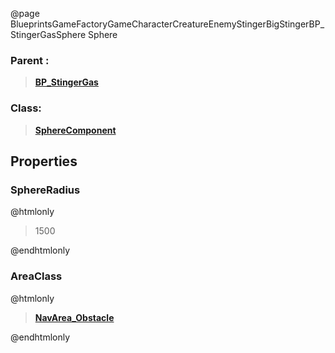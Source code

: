 @page BlueprintsGameFactoryGameCharacterCreatureEnemyStingerBigStingerBP_StingerGasSphere Sphere
### Parent :
<b><a href="_blueprints_game_factory_game_character_creature_enemy_stinger_big_stinger_b_p__stinger_gas.html"><blockquote>BP_StingerGas</blockquote></a></b>
### Class:
<b><a href="_class_script_sphere_component.html"><blockquote>SphereComponent</blockquote></a></b>
## Properties
### SphereRadius
@htmlonly
<blockquote>1500</blockquote>
@endhtmlonly

### AreaClass
@htmlonly
<b><a href="_class_script_nav_area__obstacle.html"><blockquote>NavArea_Obstacle</blockquote></a></b>
@endhtmlonly

